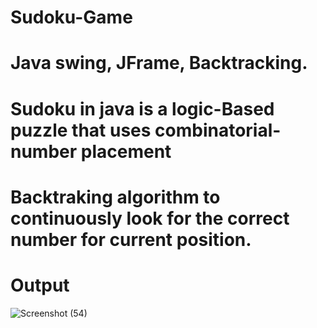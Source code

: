 # Sudoku-Game
# Java swing, JFrame, Backtracking.
# Sudoku in java is a logic-Based puzzle that uses combinatorial-number placement 
# Backtraking algorithm to continuously look for the correct number for current position.
# Output
![Screenshot (54)](https://user-images.githubusercontent.com/117819312/205450055-4574eeb6-5fc4-475e-8050-52384b5d209a.png)
